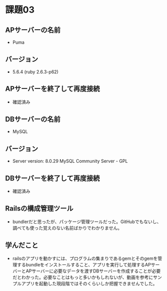 # 課題03
## APサーバーの名前
- Puma
## バージョン
- 5.6.4 (ruby 2.6.3-p62)
## APサーバーを終了して再度接続
- 確認済み
## DBサーバーの名前
- MySQL
## バージョン
- Server version: 8.0.29 MySQL Community Server - GPL
## DBサーバーを終了して再度接続
- 確認済み
## Railsの構成管理ツール
- bundlerだと思ったが、パッケージ管理ツールだった。GitHubでもないし、調べても使った覚えのない名前ばかりでわかりません。
## 学んだこと
- railsのアプリを動かすには、プログラムの集まりであるgemとそのgemを管理するbundleをインストールすること、アプリを実行して処理するAPサーバーとAPサーバーに必要なデータを渡すDBサーバーを作成することが必要だとわかった。必要なことはもっと多いかもしれないが、動画を参考にサンプルアプリを起動した現段階ではそのくらいしか把握できませんでした。
